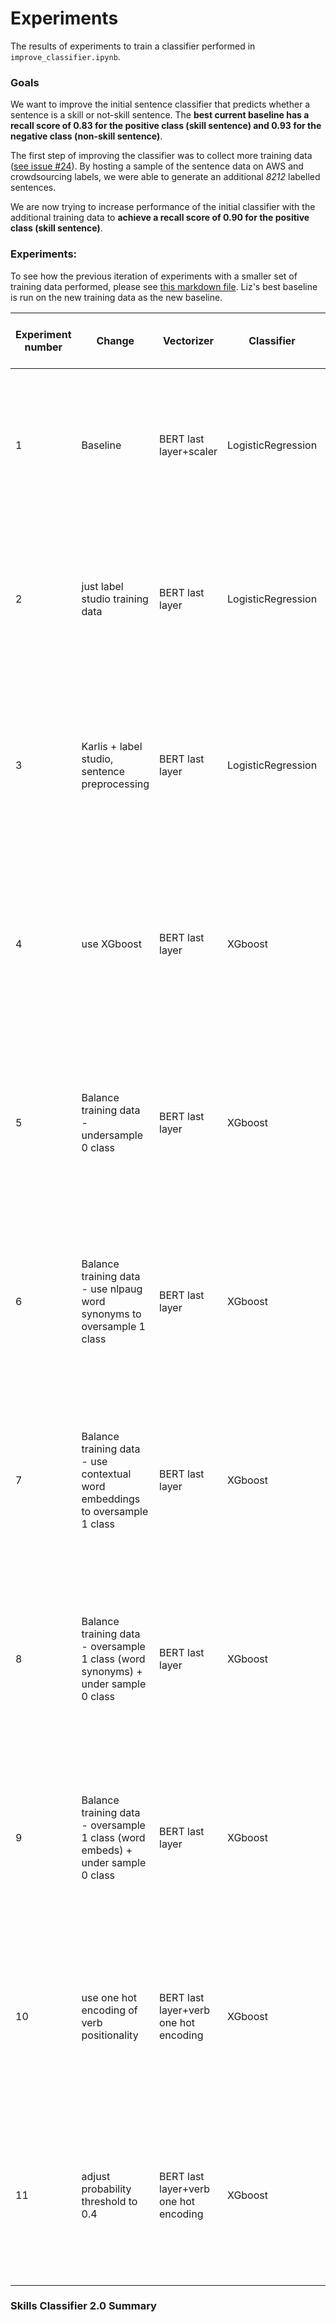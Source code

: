 # Experiments

The results of experiments to train a classifier performed in `improve_classifier.ipynb`. 

### Goals

We want to improve the initial sentence classifier that predicts whether a sentence is a skill or not-skill sentence. The **best current baseline has a recall score of 0.83 for the positive class (skill sentence) and 0.93 for the negative class (non-skill sentence)**. 

The first step of improving the classifier was to collect more training data ([see issue #24](https://github.com/nestauk/skills-taxonomy-v2/issues/24)). By hosting a sample of the sentence data on AWS and crowdsourcing labels, we were able to generate an additional *8212* labelled sentences.

We are now trying to increase performance of the initial classifier with the additional training data to **achieve a recall score of 0.90 for the positive class (skill sentence)**.  

### Experiments:

To see how the previous iteration of experiments with a smaller set of training data performed, please see [this markdown file](https://github.com/nestauk/skills-taxonomy-v2/blob/dev/skills_taxonomy_v2/analysis/sentence_classifier/Sentence%20Splitter%20Experiments.md). Liz's best baseline is run on the new training data as the new baseline.  

| Experiment number |Change | Vectorizer | Classifier | Cleaning | Training source | Training size | Recall of the positive class | Precision of the positive class | Recall of the negative class | Precision of the positive class 
|---|---|---|---|---|---|---|---|---|---|---|
|1|Baseline|BERT last layer+scaler|LogisticRegression|Mask numbers and remove hashes, split sentences using spacy, remove bullet points|Karlis + Label Studio|9237|**0.82**|0.54|**0.82**|0.94|
|2|just label studio training data|BERT last layer|LogisticRegression|Mask numbers and remove hashes, split sentences using spacy, remove bullet points|Label Studio|8212|**0.86**|0.52|**0.83**|0.97| 
|3|Karlis + label studio, sentence preprocessing|BERT last layer|LogisticRegression|Mask + remove numbers and remove hashes, split sentences using spacy, remove bullet points, lowercase|Karlis + Label Studio|9237|**0.82**|0.55|**0.82**|0.95|
|4|use XGboost|BERT last layer|XGboost|Mask + remove numbers and remove hashes, split sentences using spacy, remove bullet points, lowercase|Karlis + Label Studio|9237|**0.52**|0.75|**0.95**|0.87|
|5|Balance training data - undersample 0 class|BERT last layer|XGboost|Mask + remove numbers and remove hashes, split sentences using spacy, remove bullet points, lowercase|Karlis + Label Studio|3677|**0.90**|0.48|**0.76**|0.97| 
|6|Balance training data - use nlpaug word synonyms to oversample 1 class|BERT last layer|XGboost|Mask + remove numbers and remove hashes, split sentences using spacy, remove bullet points, lowercase|Karlis + Label Studio|10053|**0.82**|0.85|**0.93**|**0.91**
|7|Balance training data - use contextual word embeddings to oversample 1 class|BERT last layer|XGboost|Mask + remove numbers and remove hashes, split sentences using spacy, remove bullet points, lowercase|Karlis + Label Studio|10053|**0.80**|0.89|**0.80**|0.89|
|8|Balance training data - oversample 1 class (word synonyms) + under sample 0 class|BERT last layer|XGboost|Mask + remove numbers and remove hashes, split sentences using spacy, remove bullet points, lowercase|Karlis + Label Studio|7538|**0.87**|0.73|**0.91**|0.96|
|9|Balance training data - oversample 1 class (word embeds) + under sample 0 class|BERT last layer|XGboost|Mask + remove numbers and remove hashes, split sentences using spacy, remove bullet points, lowercase|Karlis + Label Studio|7666|**0.84**|0.79|**0.94**|0.96|
|10|use one hot encoding of verb positionality|BERT last layer+verb one hot encoding|XGboost|Mask + remove numbers and remove hashes, split sentences using spacy, remove bullet points, lowercase|Karlis + Label Studio|7732|**0.94**|0.73|**0.91**|0.98|
|11|adjust probability threshold to 0.4|BERT last layer+verb one hot encoding|XGboost|Mask + remove numbers and remove hashes, split sentences using spacy, remove bullet points, lowercase|Karlis + Label Studio|7732|**0.94**|0.66|**0.87**|0.98|

### Skills Classifier 2.0 Summary